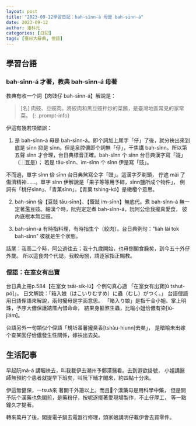 ```yaml
---
layout: post
title: "2023-09-12學習日記：bah-sînn-á 毋是 bah-sīnn-á"
date: 2023-09-12
author: 潘科元
categories: [日記]
tags: [臺日大辭典, 俚語]
---
```

## 學習台語

### bah-sînn-á 才著，教典 bah-sīnn-á 毋著

教典有收一个詞【肉豉仔 bah-sīnn-á】解說是：

> [名] 肉豉、豆豉肉。將絞肉和黑豆豉拌炒的菜餚，是臺灣地區常見的家常菜。
{: .prompt-info}

伊這有幾若項錯誤：

1. 是 bah-sînn-á 毋是 bah-sīnn-á。即个詞加上尾字「仔」了後，就分袂出來到底是
sīnn 抑是 sînn。但是泉腔儂即个詞無「仔」，干焦講 bah-sînn。所以第五聲 sînn
才合理，台日典標音正確。bah-sînn 个 sînn 台日典漢字寫「䜻」（⿰豆是）；
若是 tāu-sīnn、ìm-sīnn 个 sīnn 伊是寫「豉」。

不而過，單字 sînn 佮 sīnn 台日典煞寫仝字「豉」。這漢字歹剃頭，
佇遮 mài 了傷濟精神……。單字 sînn 伊解說是「果子等等用予碎，sīnn鹽所成个物件」，
例詞有「桃仔sînn」、「青菓sînn」。【青菓 tshing-kó】是橄欖个意思。

2. bah-sînn 佮【豆豉 tāu-sīnn】、【蔭豉 ìm-sīnn】無底代。煮 bah-sînn-á
無一定著濫豆豉。細漢个時，阮兜定定煮 bah-sînn-á，阮阿公佮我攏真愛食，
彼內底根本無豆豉。

3. bah-sînn-á 有時指料理，有時指生个〔絞肉〕。台日典例句："lia̍h lâi tok bah-sînn"
彼就是生个狀態。

話尾：我高二个時，阿公過往去；我十九歲開始，也毋捌閣食臊矣，到今五十外仔外歲。
所以這食肉个代誌，我較毋捌，請逐家指正賜教。

### 俚語：在室女有出寶

台日典上冊p.584【在室女 tsāi-sik-lú】个例句真心適
「在室女有出寶[ū tshut-pó]」。
日文解說：「箱入娘（はこいりむすめ）に蟲（むし）がつく。」
台語俚語用日語俚語來解說，兩句攏毋是字面意思。
「箱入り娘」是指千金小姐、掌上明珠，予序大儂保護踮厝內惜命命，
結果身軀煞生蟲，比喻小姐佮儂有染[iú-jiám]。

台語另外一句類似个俚語「規坵番薯攏臭香[tshàu-hiunn]去矣」，
是暗喻未出嫁个查某囡仔佮儂發生性關係，嫁袂出去矣。

## 生活記事

早起阮má-á 講睏袂去，叫我載伊去潮州予鄭漢醫看。去到遐欲掛號，
小姐講醫師無預約个患者就提早下班矣，叫阮下晡才閣來，約四點十分來。

伊這無健保，一tsuā來 著開千外箍以上。而且𪜶个漢藥毋是用科學中藥，
但是開予阮个漢藥也免閣煎，是藥粉仔，按呢逐擺著愛現場製作，不止仔厚工，
等一點鐘久才提著。

轉來萬丹了後，閣提電子鍋去電器行修理，頭家娘講明仔載伊會去買零件。

